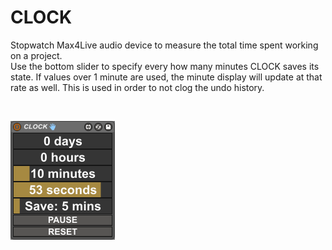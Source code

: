 # CLOCK

Stopwatch Max4Live audio device to measure the total time spent working on a project.
<br/>
Use the bottom slider to specify every how many minutes CLOCK saves its state. 
If values over 1 minute are used, the minute display will update at that rate as well. 
This is used in order to not clog the undo history.


<br/>

![](https://github.com/tfari/M4L-Projects/blob/main/CLOCK/clock_interface.png)
<br/>

